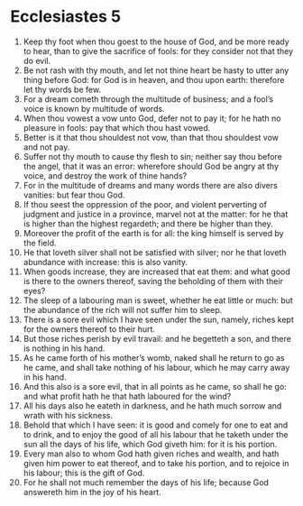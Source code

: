 ﻿# Ecclesiastes 5
1. Keep thy foot when thou goest to the house of God, and be more ready to hear, than to give the sacrifice of fools: for they consider not that they do evil. 
2. Be not rash with thy mouth, and let not thine heart be hasty to utter any thing before God: for God is in heaven, and thou upon earth: therefore let thy words be few. 
3. For a dream cometh through the multitude of business; and a fool’s voice is known by multitude of words. 
4. When thou vowest a vow unto God, defer not to pay it; for he hath no pleasure in fools: pay that which thou hast vowed. 
5. Better is it that thou shouldest not vow, than that thou shouldest vow and not pay. 
6. Suffer not thy mouth to cause thy flesh to sin; neither say thou before the angel, that it was an error: wherefore should God be angry at thy voice, and destroy the work of thine hands? 
7. For in the multitude of dreams and many words there are also divers vanities: but fear thou God. 
8.  If thou seest the oppression of the poor, and violent perverting of judgment and justice in a province, marvel not at the matter: for he that is higher than the highest regardeth; and there be higher than they. 
9.  Moreover the profit of the earth is for all: the king himself is served by the field. 
10. He that loveth silver shall not be satisfied with silver; nor he that loveth abundance with increase: this is also vanity. 
11. When goods increase, they are increased that eat them: and what good is there to the owners thereof, saving the beholding of them with their eyes? 
12. The sleep of a labouring man is sweet, whether he eat little or much: but the abundance of the rich will not suffer him to sleep. 
13. There is a sore evil which I have seen under the sun, namely, riches kept for the owners thereof to their hurt. 
14. But those riches perish by evil travail: and he begetteth a son, and there is nothing in his hand. 
15. As he came forth of his mother’s womb, naked shall he return to go as he came, and shall take nothing of his labour, which he may carry away in his hand. 
16. And this also is a sore evil, that in all points as he came, so shall he go: and what profit hath he that hath laboured for the wind? 
17. All his days also he eateth in darkness, and he hath much sorrow and wrath with his sickness. 
18.  Behold that which I have seen: it is good and comely for one to eat and to drink, and to enjoy the good of all his labour that he taketh under the sun all the days of his life, which God giveth him: for it is his portion. 
19. Every man also to whom God hath given riches and wealth, and hath given him power to eat thereof, and to take his portion, and to rejoice in his labour; this is the gift of God. 
20. For he shall not much remember the days of his life; because God answereth him in the joy of his heart. 
